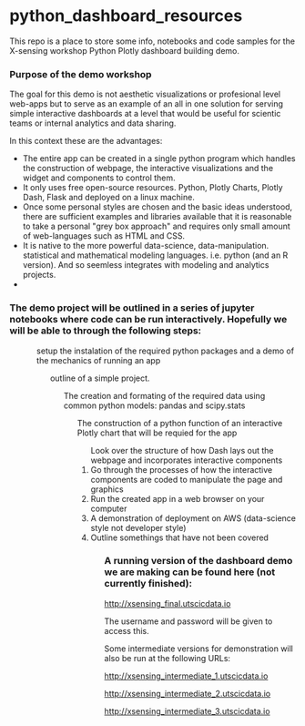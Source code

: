 # python_dashboard_resources

This repo is a place to store some info, notebooks and code samples for the X-sensing workshop Python Plotly dashboard building demo. 

### Purpose of the demo workshop 

The goal for this demo is not aesthetic visualizations or profesional level web-apps but to serve as an example of an all in one solution for serving simple interactive dashboards at a level that would be useful for scientic teams or internal analytics and data sharing. 

In this context these are the advantages:

<ul>
<li> The entire app can be created in a single python program which handles the construction of webpage, the interactive visualizations and the widget and components to control them.
<li> It only uses free open-source resources. Python, Plotly Charts, Plotly Dash, Flask and deployed on a linux machine.
<li> Once some personal styles are chosen and the basic ideas understood, there are sufficient examples and libraries available that it is reasonable to take a personal "grey box approach" and requires only small amount of web-languages such as HTML and CSS.
<li> It is native to the more powerful data-science, data-manipulation. statistical and mathematical modeling languages. i.e. python (and an R version). And so seemless integrates with modeling and analytics projects.
<li>
</ul>

### The demo project will be outlined in a series of jupyter notebooks where code can be run interactively. Hopefully we will be able to through the following steps:


<ul>
<ol> setup the instalation of the required python packages and a demo of the mechanics of running an app
<ol> outline of a simple project. 
<ol> The creation and formating of the required data using common python models: pandas and scipy.stats
<ol> The construction of a python function of an interactive Plotly chart that will be requied for the app
<ol> Look over the structure of how Dash lays out the webpage and incorporates interactive components
<li> Go through the processes of how the interactive components are coded to manipulate the page and graphics
<li> Run the created app in a web browser on your computer
<li> A demonstration of deployment on AWS (data-science style not developer style) 
<li> Outline somethings that have not been covered
<ul>


### A running version of the dashboard demo we are making can be found here (not currently finished):

http://xsensing_final.utscicdata.io

The username and password will be given to access this.

Some intermediate versions for demonstration will also be run at the following URLs:

http://xsensing_intermediate_1.utscicdata.io

http://xsensing_intermediate_2.utscicdata.io

http://xsensing_intermediate_3.utscicdata.io




